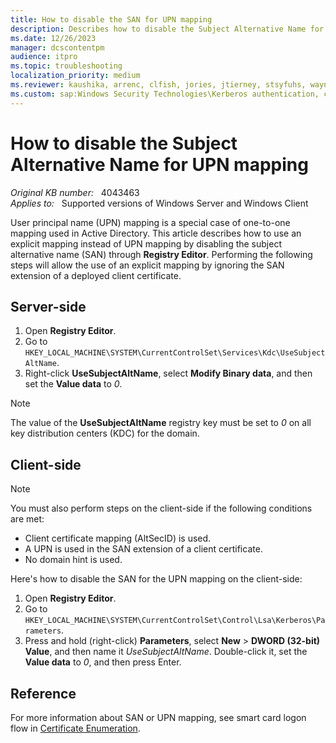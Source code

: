 ```yaml
---
title: How to disable the SAN for UPN mapping
description: Describes how to disable the Subject Alternative Name for UPN mapping through Registry Editor.
ms.date: 12/26/2023
manager: dcscontentpm
audience: itpro
ms.topic: troubleshooting
localization_priority: medium
ms.reviewer: kaushika, arrenc, clfish, jories, jtierney, stsyfuhs, waynmc, v-lianna
ms.custom: sap:Windows Security Technologies\Kerberos authentication, csstroubleshoot
---
```

# How to disable the Subject Alternative Name for UPN mapping

_Original KB number:_ &nbsp; 4043463  
_Applies to:_ &nbsp; Supported versions of Windows Server and Windows Client

User principal name (UPN) mapping is a special case of one-to-one mapping used in Active Directory. This article describes how to use an explicit mapping instead of UPN mapping by disabling the subject alternative name (SAN) through **Registry Editor**. Performing the following steps will allow the use of an explicit mapping by ignoring the SAN extension of a deployed client certificate.

## Server-side

1. Open **Registry Editor**.
2. Go to `HKEY_LOCAL_MACHINE\SYSTEM\CurrentControlSet\Services\Kdc\UseSubjectAltName`.
3. Right-click **UseSubjectAltName**, select **Modify Binary data**, and then set the **Value data** to *0*.

> [!NOTE]
> The value of the **UseSubjectAltName** registry key must be set to *0* on all key distribution centers (KDC) for the domain.

## Client-side

> [!NOTE]
> You must also perform steps on the client-side if the following conditions are met:
>
> - Client certificate mapping (AltSecID) is used.
> - A UPN is used in the SAN extension of a client certificate.
> - No domain hint is used.

Here's how to disable the SAN for the UPN mapping on the client-side:

1. Open **Registry Editor**.
2. Go to `HKEY_LOCAL_MACHINE\SYSTEM\CurrentControlSet\Control\Lsa\Kerberos\Parameters`.
3. Press and hold (right-click) **Parameters**, select **New** > **DWORD (32-bit) Value**, and then name it *UseSubjectAltName*. Double-click it, set the **Value data** to *0*, and then press Enter.

## Reference

For more information about SAN or UPN mapping, see smart card logon flow in [Certificate Enumeration](/previous-versions/windows/it-pro/windows-server-2008-R2-and-2008/ff404289(v=ws.10)).
